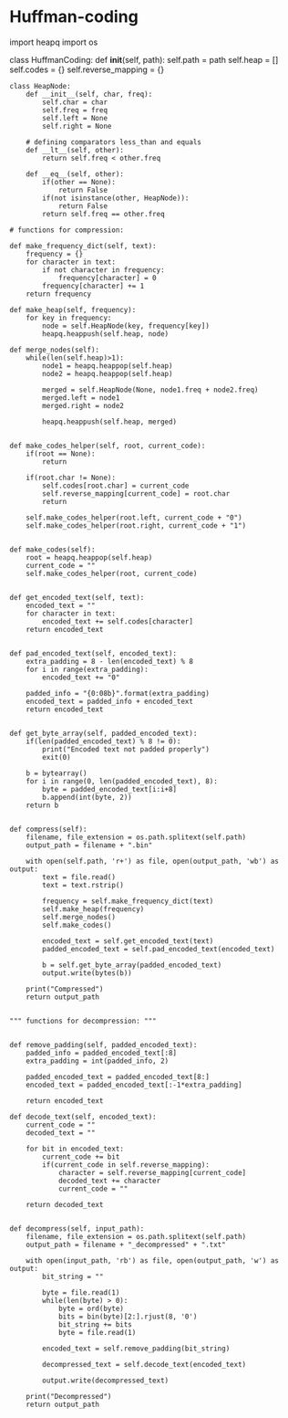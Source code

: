 # Huffman-coding
import heapq
import os

class HuffmanCoding:
	def __init__(self, path):
		self.path = path
		self.heap = []
		self.codes = {}
		self.reverse_mapping = {}

	class HeapNode:
		def __init__(self, char, freq):
			self.char = char
			self.freq = freq
			self.left = None
			self.right = None

		# defining comparators less_than and equals
		def __lt__(self, other):
			return self.freq < other.freq

		def __eq__(self, other):
			if(other == None):
				return False
			if(not isinstance(other, HeapNode)):
				return False
			return self.freq == other.freq

	# functions for compression:

	def make_frequency_dict(self, text):
		frequency = {}
		for character in text:
			if not character in frequency:
				frequency[character] = 0
			frequency[character] += 1
		return frequency

	def make_heap(self, frequency):
		for key in frequency:
			node = self.HeapNode(key, frequency[key])
			heapq.heappush(self.heap, node)

	def merge_nodes(self):
		while(len(self.heap)>1):
			node1 = heapq.heappop(self.heap)
			node2 = heapq.heappop(self.heap)

			merged = self.HeapNode(None, node1.freq + node2.freq)
			merged.left = node1
			merged.right = node2

			heapq.heappush(self.heap, merged)


	def make_codes_helper(self, root, current_code):
		if(root == None):
			return

		if(root.char != None):
			self.codes[root.char] = current_code
			self.reverse_mapping[current_code] = root.char
			return

		self.make_codes_helper(root.left, current_code + "0")
		self.make_codes_helper(root.right, current_code + "1")


	def make_codes(self):
		root = heapq.heappop(self.heap)
		current_code = ""
		self.make_codes_helper(root, current_code)


	def get_encoded_text(self, text):
		encoded_text = ""
		for character in text:
			encoded_text += self.codes[character]
		return encoded_text


	def pad_encoded_text(self, encoded_text):
		extra_padding = 8 - len(encoded_text) % 8
		for i in range(extra_padding):
			encoded_text += "0"

		padded_info = "{0:08b}".format(extra_padding)
		encoded_text = padded_info + encoded_text
		return encoded_text


	def get_byte_array(self, padded_encoded_text):
		if(len(padded_encoded_text) % 8 != 0):
			print("Encoded text not padded properly")
			exit(0)

		b = bytearray()
		for i in range(0, len(padded_encoded_text), 8):
			byte = padded_encoded_text[i:i+8]
			b.append(int(byte, 2))
		return b


	def compress(self):
		filename, file_extension = os.path.splitext(self.path)
		output_path = filename + ".bin"

		with open(self.path, 'r+') as file, open(output_path, 'wb') as output:
			text = file.read()
			text = text.rstrip()

			frequency = self.make_frequency_dict(text)
			self.make_heap(frequency)
			self.merge_nodes()
			self.make_codes()

			encoded_text = self.get_encoded_text(text)
			padded_encoded_text = self.pad_encoded_text(encoded_text)

			b = self.get_byte_array(padded_encoded_text)
			output.write(bytes(b))

		print("Compressed")
		return output_path


	""" functions for decompression: """


	def remove_padding(self, padded_encoded_text):
		padded_info = padded_encoded_text[:8]
		extra_padding = int(padded_info, 2)

		padded_encoded_text = padded_encoded_text[8:] 
		encoded_text = padded_encoded_text[:-1*extra_padding]

		return encoded_text

	def decode_text(self, encoded_text):
		current_code = ""
		decoded_text = ""

		for bit in encoded_text:
			current_code += bit
			if(current_code in self.reverse_mapping):
				character = self.reverse_mapping[current_code]
				decoded_text += character
				current_code = ""

		return decoded_text


	def decompress(self, input_path):
		filename, file_extension = os.path.splitext(self.path)
		output_path = filename + "_decompressed" + ".txt"

		with open(input_path, 'rb') as file, open(output_path, 'w') as output:
			bit_string = ""

			byte = file.read(1)
			while(len(byte) > 0):
				byte = ord(byte)
				bits = bin(byte)[2:].rjust(8, '0')
				bit_string += bits
				byte = file.read(1)

			encoded_text = self.remove_padding(bit_string)

			decompressed_text = self.decode_text(encoded_text)
			
			output.write(decompressed_text)

		print("Decompressed")
		return output_path
